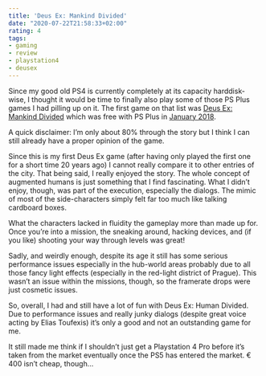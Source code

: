 ```yaml
---
title: 'Deus Ex: Mankind Divided'
date: "2020-07-22T21:58:33+02:00"
rating: 4
tags:
- gaming
- review
- playstation4
- deusex
---
```


Since my good old PS4 is currently completely at its capacity harddisk-wise, I thought it would be time to finally also play some of those PS Plus games I had pilling up on it. The first game on that list was [Deus Ex: Mankind Divided](https://en.wikipedia.org/wiki/Deus_Ex:_Mankind_Divided) which was free with PS Plus in [January 2018](https://blog.de.playstation.com/2017/12/27/playstation-plus-im-januar-mit-deus-ex-mankind-divided-und-batman-the-telltale-series/).

A quick disclaimer: I’m only about 80% through the story but I think I can still already have a proper opinion of the game.

Since this is my first Deus Ex game (after having only played the first one for a short time 20 years ago) I cannot really compare it to other entries of the city. That being said, I really enjoyed the story. The whole concept of augmented humans is just something that I find fascinating. What I didn’t enjoy, though, was part of the execution, especially the dialogs. The mimic of most of the side-characters simply felt far too much like talking cardboard boxes.

What the characters lacked in fluidity the gameplay more than made up for. Once you’re into a mission, the sneaking around, hacking devices, and (if you like) shooting your way through levels was great!

Sadly, and weirdly enough, despite its age it still has some serious performance issues especially in the hub-world areas probably due to all those fancy light effects (especially in the red-light district of Prague). This wasn’t an issue within the missions, though, so the framerate drops were just cosmetic issues.

So, overall, I had and still have a lot of fun with Deus Ex: Human Divided. Due to performance issues and really junky dialogs (despite great voice acting by Elias Toufexis) it’s only a good and not an outstanding game for me.

It still made me think if I shouldn’t just get a Playstation 4 Pro before it’s taken from the market eventually once the PS5 has entered the market. € 400 isn’t cheap, though...
